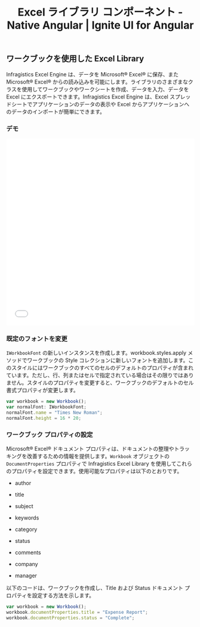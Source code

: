 ﻿---
title: Excel ライブラリ コンポーネント - Native Angular | Ignite UI for Angular
_description: Ignite UI for Excel Library コンポーネントのワークブック処理
_keywords: Ignite UI for Angular, Angular, Native Angular Components Suite, Native Angular Controls, Native Angular Components, Native Angular Components Library, Angular Excel Library, Angular Excel Library Example, Angular Excel Library Component, Angular Excel Engine, Workbook, Font, Document Properties
_language: ja
---

## ワークブックを使用した Excel Library

Infragistics Excel Engine は、データを Microsoft® Excel® に保存、また Microsoft® Excel® からの読み込みを可能にします。ライブラリのさまざまなクラスを使用してワークブックやワークシートを作成、データを入力、データを Excel にエクスポートできます。Infragistics Excel Engine は、Excel スプレッドシートでアプリケーションのデータの表示や Excel からアプリケーションへのデータのインポートが簡単にできます。 

### デモ

<div class="sample-container loading" style="height: 500px">
    <iframe id="excel-library-overview-sample-iframe" src='{environment:demosBaseUrl}/excel-library/operations-on-workbooks' width="100%" height="100%" seamless="" frameBorder="0" onload="onSampleIframeContentLoaded(this);"></iframe>
</div>

<div class="divider--half"></div>

### 既定のフォントを変更

`IWorkbookFont` の新しいインスタンスを作成します。workbook.styles.apply メソッドでワークブックの Style コレクションに新しいフォントを追加します。このスタイルにはワークブックのすべてのセルのデフォルトのプロパティが含まれています。ただし、行、列またはセルで指定されている場合はその限りではありません。スタイルのプロパティを変更すると、ワークブックのデフォルトのセル書式プロパティが変更します。

```typescript
var workbook = new Workbook();
var normalFont: IWorkbookFont;
normalFont.name = "Times New Roman";
normalFont.height = 16 * 20;
```

### ワークブック プロパティの設定

Microsoft® Excel® ドキュメント プロパティは、ドキュメントの整理やトラッキングを改善するための情報を提供します。`Workbook` オブジェクトの `DocumentProperties` プロパティで Infragistics Excel Library を使用してこれらのプロパティを設定できます。使用可能なプロパティは以下のとおりです。

-   author

-   title

-   subject

-   keywords

-   category

-   status

-   comments

-   company

-   manager

以下のコードは、ワークブックを作成し、Title および Status ドキュメント プロパティを設定する方法を示します。

```typescript
var workbook = new Workbook();
workbook.documentProperties.title = "Expense Report";
workbook.documentProperties.status = "Complete";
```
